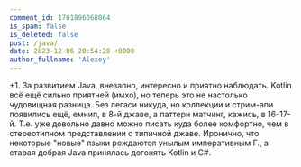 ```yaml
---
comment_id: 1701896068064
is_spam: false
is_deleted: false
post: /java/
date: 2023-12-06 20:54:28 +0000
author_fullname: 'Alexey'
---
```


+1. За развитием Java, внезапно, интересно и приятно наблюдать. Kotlin всё ещё сильно приятней (имхо), но теперь это не настолько чудовищная разница. Без легаси никуда, но коллекции и стрим-апи появились ещё, емнип, в 8-й джаве, а паттерн матчинг, кажись, в 16-17-й. Т.е. уже довольно давно можно писать куда более комфортно, чем в стереотипном представлении о типичной джаве.
Иронично, что некоторые "новые" языки рождаются унылым императивным Г., а старая добрая Java принялась догонять Kotlin и C#.
